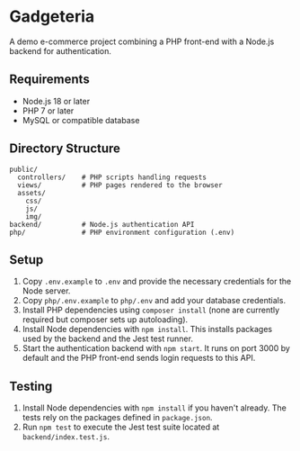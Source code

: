 # Gadgeteria

A demo e-commerce project combining a PHP front-end with a Node.js backend for authentication.

## Requirements

- Node.js 18 or later
- PHP 7 or later
- MySQL or compatible database

## Directory Structure

```
public/
  controllers/    # PHP scripts handling requests
  views/          # PHP pages rendered to the browser
  assets/
    css/
    js/
    img/
backend/          # Node.js authentication API
php/              # PHP environment configuration (.env)
```

## Setup

1. Copy `.env.example` to `.env` and provide the necessary credentials for the Node server.
2. Copy `php/.env.example` to `php/.env` and add your database credentials.
3. Install PHP dependencies using `composer install` (none are currently required but composer sets up autoloading).
4. Install Node dependencies with `npm install`. This installs packages used by the backend and the Jest test runner.
5. Start the authentication backend with `npm start`. It runs on port 3000 by default and the PHP front-end sends login requests to this API.

## Testing

1. Install Node dependencies with `npm install` if you haven't already. The tests rely on the packages defined in `package.json`.
2. Run `npm test` to execute the Jest test suite located at `backend/index.test.js`.
